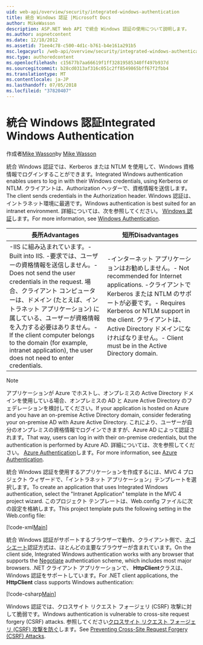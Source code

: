 ```yaml
---
uid: web-api/overview/security/integrated-windows-authentication
title: 統合 Windows 認証 |Microsoft Docs
author: MikeWasson
description: ASP.NET Web API で統合 Windows 認証の使用について説明します。
ms.author: aspnetcontent
ms.date: 12/18/2012
ms.assetid: 71ee4c78-c500-4d1c-b761-b4e161a291b5
msc.legacyurl: /web-api/overview/security/integrated-windows-authentication
msc.type: authoredcontent
ms.openlocfilehash: c15677b7aa66619f1ff32819585340ff497b937d
ms.sourcegitcommit: b28cd0313af316c051c2ff8549865bff67f2fbb4
ms.translationtype: MT
ms.contentlocale: ja-JP
ms.lasthandoff: 07/05/2018
ms.locfileid: "37820407"
---
```

<a name="integrated-windows-authentication"></a><span data-ttu-id="ae992-103">統合 Windows 認証</span><span class="sxs-lookup"><span data-stu-id="ae992-103">Integrated Windows Authentication</span></span>
====================
<span data-ttu-id="ae992-104">作成者[Mike Wasson](https://github.com/MikeWasson)</span><span class="sxs-lookup"><span data-stu-id="ae992-104">by [Mike Wasson](https://github.com/MikeWasson)</span></span>

<span data-ttu-id="ae992-105">統合 Windows 認証では、Kerberos または NTLM を使用して、Windows 資格情報でログインすることができます。</span><span class="sxs-lookup"><span data-stu-id="ae992-105">Integrated Windows authentication enables users to log in with their Windows credentials, using Kerberos or NTLM.</span></span> <span data-ttu-id="ae992-106">クライアントは、Authorization ヘッダーで、資格情報を送信します。</span><span class="sxs-lookup"><span data-stu-id="ae992-106">The client sends credentials in the Authorization header.</span></span> <span data-ttu-id="ae992-107">Windows 認証は、イントラネット環境に最適です。</span><span class="sxs-lookup"><span data-stu-id="ae992-107">Windows authentication is best suited for an intranet environment.</span></span> <span data-ttu-id="ae992-108">詳細については、次を参照してください。 [Windows 認証](https://www.iis.net/configreference/system.webserver/security/authentication/windowsauthentication)します。</span><span class="sxs-lookup"><span data-stu-id="ae992-108">For more information, see [Windows Authentication](https://www.iis.net/configreference/system.webserver/security/authentication/windowsauthentication).</span></span>

| <span data-ttu-id="ae992-109">長所</span><span class="sxs-lookup"><span data-stu-id="ae992-109">Advantages</span></span> | <span data-ttu-id="ae992-110">短所</span><span class="sxs-lookup"><span data-stu-id="ae992-110">Disadvantages</span></span> |
| --- | --- |
| <span data-ttu-id="ae992-111">-IIS に組み込まれています。</span><span class="sxs-lookup"><span data-stu-id="ae992-111">- Built into IIS.</span></span> <span data-ttu-id="ae992-112">-要求では、ユーザーの資格情報を送信しません。</span><span class="sxs-lookup"><span data-stu-id="ae992-112">- Does not send the user credentials in the request.</span></span> <span data-ttu-id="ae992-113">場合、クライアント コンピューターは、ドメイン (たとえば、イントラネット アプリケーション) に属している、ユーザーが資格情報を入力する必要はありません。</span><span class="sxs-lookup"><span data-stu-id="ae992-113">- If the client computer belongs to the domain (for example, intranet application), the user does not need to enter credentials.</span></span> | <span data-ttu-id="ae992-114">-インターネット アプリケーションはお勧めしません。</span><span class="sxs-lookup"><span data-stu-id="ae992-114">- Not recommended for Internet applications.</span></span> <span data-ttu-id="ae992-115">-クライアントで Kerberos または NTLM のサポートが必要です。</span><span class="sxs-lookup"><span data-stu-id="ae992-115">- Requires Kerberos or NTLM support in the client.</span></span> <span data-ttu-id="ae992-116">クライアントは、Active Directory ドメインになければなりません。</span><span class="sxs-lookup"><span data-stu-id="ae992-116">- Client must be in the Active Directory domain.</span></span> |

> [!NOTE]
> <span data-ttu-id="ae992-117">アプリケーションが Azure でホストし、オンプレミスの Active Directory ドメインを使用している場合、オンプレミスの AD と Azure Active Directory のフェデレーションを検討してください。</span><span class="sxs-lookup"><span data-stu-id="ae992-117">If your application is hosted on Azure and you have an on-premise Active Directory domain, consider federating your on-premise AD with Azure Active Directory.</span></span> <span data-ttu-id="ae992-118">これにより、ユーザーが自分のオンプレミスの資格情報でログインできますが、Azure AD によって認証されます。</span><span class="sxs-lookup"><span data-stu-id="ae992-118">That way, users can log in with their on-premise credentials, but the authentication is performed by Azure AD.</span></span> <span data-ttu-id="ae992-119">詳細については、次を参照してください。 [Azure Authentication](../../../visual-studio/overview/2012/windows-azure-authentication.md)します。</span><span class="sxs-lookup"><span data-stu-id="ae992-119">For more information, see [Azure Authentication](../../../visual-studio/overview/2012/windows-azure-authentication.md).</span></span>


<span data-ttu-id="ae992-120">統合 Windows 認証を使用するアプリケーションを作成するには、MVC 4 プロジェクト ウィザードで、「イントラネット アプリケーション」テンプレートを選択します。</span><span class="sxs-lookup"><span data-stu-id="ae992-120">To create an application that uses Integrated Windows authentication, select the "Intranet Application" template in the MVC 4 project wizard.</span></span> <span data-ttu-id="ae992-121">このプロジェクト テンプレートは、Web.config ファイルに次の設定を格納します。</span><span class="sxs-lookup"><span data-stu-id="ae992-121">This project template puts the following setting in the Web.config file:</span></span>

[!code-xml[Main](integrated-windows-authentication/samples/sample1.xml)]

<span data-ttu-id="ae992-122">統合 Windows 認証がサポートするブラウザーで動作、クライアント側で、[ネゴシエート](http://www.ietf.org/rfc/rfc4559.txt)認証方式は、ほとんどの主要なブラウザーが含まれています。</span><span class="sxs-lookup"><span data-stu-id="ae992-122">On the client side, Integrated Windows authentication works with any browser that supports the [Negotiate](http://www.ietf.org/rfc/rfc4559.txt) authentication scheme, which includes most major browsers.</span></span> <span data-ttu-id="ae992-123">.NET クライアント アプリケーションで、 **HttpClient**クラスは、Windows 認証をサポートしています。</span><span class="sxs-lookup"><span data-stu-id="ae992-123">For .NET client applications, the **HttpClient** class supports Windows authentication:</span></span>

[!code-csharp[Main](integrated-windows-authentication/samples/sample2.cs)]

<span data-ttu-id="ae992-124">Windows 認証では、クロスサイト リクエスト フォージェリ (CSRF) 攻撃に対して脆弱です。</span><span class="sxs-lookup"><span data-stu-id="ae992-124">Windows authentication is vulnerable to cross-site request forgery (CSRF) attacks.</span></span> <span data-ttu-id="ae992-125">参照してください[クロスサイト リクエスト フォージェリ (CSRF) 攻撃を防ぐ](preventing-cross-site-request-forgery-csrf-attacks.md)します。</span><span class="sxs-lookup"><span data-stu-id="ae992-125">See [Preventing Cross-Site Request Forgery (CSRF) Attacks](preventing-cross-site-request-forgery-csrf-attacks.md).</span></span>
